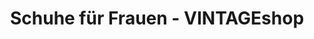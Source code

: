 ---
title: "Schuhe für Frauen - VINTAGEshop"
url: /wien/schuhe-fuer-frauen-vintageshop/
shop: Schuhe
---